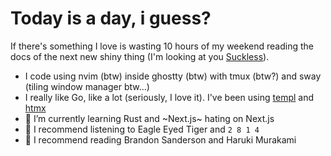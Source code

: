 # Today is a day, i guess?

If there's something I love is wasting 10 hours of my weekend reading the docs of the next new shiny thing (I'm looking at you [Suckless](https://suckless.org/)).

- I code using nvim (btw) inside ghostty (btw) with tmux (btw?) and sway (tiling window manager btw...)
- I really like Go, like a lot (seriously, I love it). I've been using [templ](https://templ.guide/) and [htmx](https://htmx.org/)
- 🌱 I’m currently learning Rust and ~Next.js~ hating on Next.js
- 🎵 I recommend listening to Eagle Eyed Tiger and `2 8 1 4`
- 📖 I recommend reading Brandon Sanderson and Haruki Murakami
